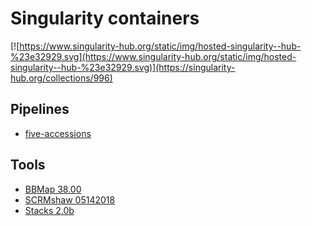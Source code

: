 
# Singularity containers

[![https://www.singularity-hub.org/static/img/hosted-singularity--hub-%23e32929.svg](https://www.singularity-hub.org/static/img/hosted-singularity--hub-%23e32929.svg)](https://singularity-hub.org/collections/996)

## Pipelines

- [five-accessions](https://github.com/tomharrop/5acc/)

## Tools

- [BBMap 38.00](https://jgi.doe.gov/data-and-tools/bbtools/)
- [SCRMshaw 05142018](http://halfonlab.ccr.buffalo.edu/scrmshaw.html)
- [Stacks 2.0b](http://catchenlab.life.illinois.edu/stacks/)

